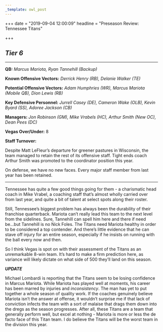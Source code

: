 ```yaml
---
_template: owl_post
---
```


+++
date = "2019-09-04 12:00:09"
headline = "Preseason Review: Tennessee Titans"

+++
## **_Tier 6_**

***

**QB:** _Marcus Mariota, Ryan Tannehill (Backup)_

**Known Offensive Vectors:** _Derrick Henry (RB), Delanie Walker (TE)_

**Potential Offensive Vectors:** _Adam Humphries (WR), Marcus Mariota (Mobile QB), Dion Lewis (RB)_

**Key Defensive Personnel:** _Jurrell Casey (DE), Cameron Wake (OLB), Kevin Byard (SS), Adoree Jackson (CB)_

**Managers:** _Jon Robinson (GM), Mike Vrabels (HC), Arthur Smith (New OC), Dean Pees (DC)_

**Vegas Over/Under:** 8

**Staff Turnover:**

Despite Matt LeFleur’s departure for greener pastures in Wisconsin, the team managed to retain the rest of its offensive staff. Tight ends coach Arthur Smith was promoted to the coordinator position this year.

On defense, we have no new faces. Every major staff member from last year has been retained.

***

Tennessee has quite a few good things going for them - a charismatic head coach in Mike Vrabel, a coaching staff that’s almost wholly carried over from last year, and quite a bit of talent at select spots along their roster.

Still, Tennessee’s biggest problem has always been the durability of their franchise quarterback. Mariota can’t really lead this team to the next level from the sidelines. Sure, Tannehill can spell him here and there if need be...but Tannehill is no Nick Foles. The Titans need Mariota healthy in order to be considered a top contender. And there’s little evidence that he can stave off injury for an entire season, especially if he insists on running with the ball every now and then.

So I think Vegas is spot on with their assessment of the Titans as an unremarkable 8-win team. It’s hard to make a firm prediction here, as variance will likely dictate on what side of 500 they’ll land on this season.

**_UPDATE_**

Michael Lombardi is reporting that the Titans seem to be losing confidence in Marcus Mariota. While Mariota has played well at moments, his career has been marred by injuries and _inconsistency_. The man has yet to put together a whole season of quality work. If the coaches genuinely believe Mariota isn’t the answer at offense, it wouldn’t surprise me if that lack of conviction infects the team with a sort of malaise that drags them down into the dregs as the season progresses. After all, these Titans are a team that generally perform well, but excel at nothing - Mariota is more or less the de facto face of this Titan team. I do believe the Titans will be the worst team in the division this year. 
